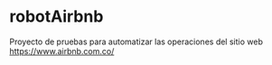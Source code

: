 # robotAirbnb
Proyecto de pruebas para  automatizar las operaciones del sitio web https://www.airbnb.com.co/
